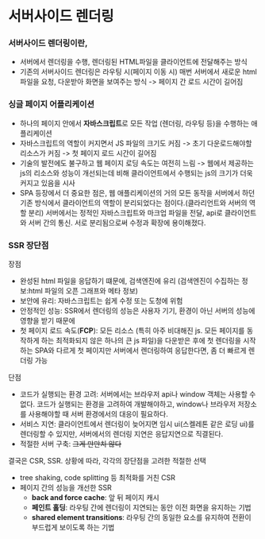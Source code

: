 # 서버사이드 렌더링

### 서버사이드 렌더링이란,

- 서버에서 렌더링을 수행, 렌더링된 HTML파일을 클라이언트에 전달해주는 방식
- 기존의 서버사이드 렌더링은 라우팅 시(페이지 이동 시) 매번 서버에서 새로운 html 파일을 요청, 다운받아 화면을 보여주는 방식 -> 페이지 간 로드 시간이 길어짐

### 싱글 페이지 어플리케이션

- 하나의 페이지 안에서 **자바스크립트**로 모든 작업 (렌더링, 라우팅 등)을 수행하는 애플리케이션
- 자바스크립트의 역할이 커지면서 JS 파일의 크기도 커짐 -> 초기 다운로드해야할 리소스가 커짐 -> 첫 페이지 로드 시간이 길어짐
- 기술의 발전에도 불구하고 웹 페이지 로딩 속도는 여전히 느림 -> 웹에서 제공하는 js의 리소스와 성능이 개선되는데 비해 클라이언트에서 수행되는 js의 크기가 더욱 커지고 있음을 시사
- SPA 등장에서 더 중요한 점은, 웹 애플리케이션의 거의 모든 동작을 서버에서 하던 기존 방식에서 클라이언트의 역할이 분리되었다는 점이다.(클라리언트와 서버의 역할 분리) 서버에서는 정적인 자바스크립트와 마크업 파일을 전달, api로 클라이언트와 서버 간의 통신. 서로 분리됨으로써 수정과 확장에 용이해졌다.

### SSR 장단점

장점

- 완성된 html 파일을 응답하기 떄문에, 검색엔진에 유리 (검색엔진이 수집하는 정보:html 파일의 오픈 그래프와 메타 정보)
- 보안에 유리: 자바스크립트는 쉽게 수정 또는 도청에 위험
- 안정적인 성능: SSR에서 렌더링의 성능은 사용자 기기, 환경이 아닌 서버의 성능에 영향을 받기 때문에
- 첫 페이지 로드 속도(**FCP**): 모든 리소스 (특히 아주 비대해진 js. 모든 페이지를 동작하게 하는 최적화되지 않은 하나의 큰 js 파일)을 다운받은 후에 첫 렌더링을 시작하는 SPA와 다르게 첫 페이지만 서버에서 렌더링하여 응답한다면, 좀 더 빠르게 렌더링 가능

단점

- 코드가 실행되는 환경 고려: 서버에서는 브라우저 api나 window 객체는 사용할 수 없다. 코드가 실행되는 환경을 고려하여 개발해야하고, window나 브라우저 저장소를 사용해야할 때 서버 환경에서의 대응이 필요하다.
- 서비스 지연: 클라이언트에서 렌더링이 늦어지면 임시 ui(스켈레톤 같은 로딩 ui)를 렌더링할 수 있지만, 서버에서의 렌더링 지연은 응답지연으로 직결된다.
- 적절한 서버 구축: ~~그게 만만치 않다~~

결국은 CSR, SSR. 상황에 따라, 각각의 장단점을 고려한 적절한 선택

- tree shaking, code splitting 등 최적화를 거친 CSR
- 페이지 간의 성능을 개선한 SSR
  - **back and force cache**: 앞 뒤 페이지 캐시
  - **페인트 홀딩**: 라우팅 간에 렌더링이 지연되는 동안 이전 화면을 유지하는 기법
  - **shared element transitions**: 라우팅 간의 동일한 요소를 유지하여 전환이 부드럽게 보이도록 하는 기법
